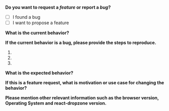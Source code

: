 <!-- Before creating an issue please make sure you are using the latest version of react-dropzone. -->

**Do you want to request a *feature* or report a *bug*?**
<!-- Please ask questions on StackOverflow. Questions will be closed. -->

- [ ] I found a bug
- [ ] I want to propose a feature

**What is the current behavior?**

**If the current behavior is a bug, please provide the steps to reproduce.**
<!-- You can use https://codesandbox.io/embed/stupefied-kepler-btkpt to get started and illustrate the issue you're experiencing. -->

1.
1.
1.

**What is the expected behavior?**

**If this is a feature request, what is motivation or use case for changing the behavior?**

**Please mention other relevant information such as the browser version, Operating System and react-dropzone version.**
